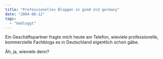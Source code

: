 ```yaml
---
title: "Professionelles Bloggen in good old germany"
date: "2004-08-12"
tags:
  - "Gebloggt"
---
```


Ein Geschäftspartner fragte mich heute am Telefon, wieviele professionelle, kommerzielle Fachblogs es in Deutschland eigentlich schon gäbe.

Äh, ja, wieviele denn?
